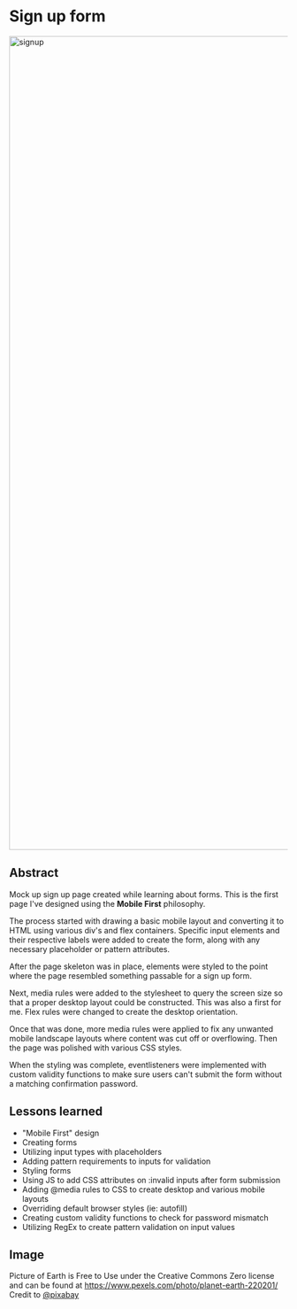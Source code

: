 # Sign up form
<img width="1470" alt="signup" src="https://user-images.githubusercontent.com/41353202/201428239-3fe9e980-82d9-4791-a1f6-6f71a766a0d6.png">

## Abstract
Mock up sign up page created while learning about forms. This is the first page I've designed using the **Mobile First** philosophy. 

The process started with drawing a basic mobile layout and converting it to HTML using various div's and flex containers. Specific input elements and their respective labels were added to create the form, along with any necessary placeholder or pattern attributes.

After the page skeleton was in place, elements were styled to the point where the page resembled something passable for a sign up form. 

Next, media rules were added to the stylesheet to query the screen size so that a proper desktop layout could be constructed. This was also a first for me. Flex rules were changed to create the desktop orientation.

Once that was done, more media rules were applied to fix any unwanted mobile landscape layouts where content was cut off or overflowing. Then the page was polished with various CSS styles.

When the styling was complete, eventlisteners were implemented with custom validity functions to make sure users can't submit the form without a matching confirmation password.

## Lessons learned

 - "Mobile First" design
 - Creating forms
 - Utilizing input types with placeholders
 - Adding pattern requirements to inputs for validation
 - Styling forms
 - Using JS to add CSS attributes on :invalid inputs after form submission
 - Adding @media rules to CSS to create desktop and various mobile layouts
 - Overriding default browser styles (ie: autofill)
 - Creating custom validity functions to check for password mismatch
 - Utilizing RegEx to create pattern validation on input values

## Image
Picture of Earth is Free to Use under the Creative Commons Zero license and can be found at https://www.pexels.com/photo/planet-earth-220201/
Credit to [@pixabay](https://www.pexels.com/@pixabay/)

